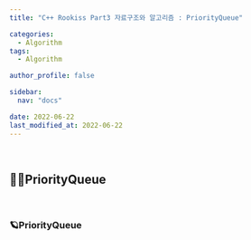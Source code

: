 ```yaml
---
title: "C++ Rookiss Part3 자료구조와 알고리즘 : PriorityQueue"

categories:
  - Algorithm
tags:
  - Algorithm

author_profile: false

sidebar:
  nav: "docs"

date: 2022-06-22
last_modified_at: 2022-06-22
---
```


<br>

## 🙇‍♀️PriorityQueue



<br>




### 🪐PriorityQueue